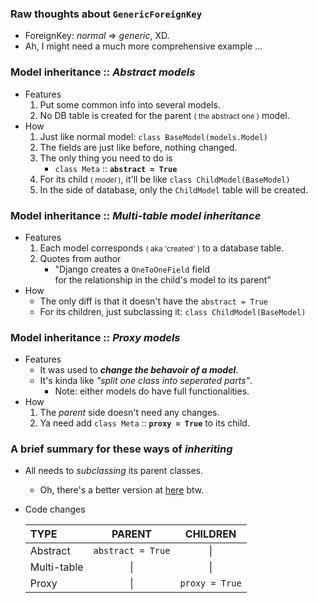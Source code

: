### Raw thoughts about ```GenericForeignKey```
- ForeignKey: *normal* => *generic*, XD.
- Ah, I might need a much more comprehensive example ...

### Model inheritance :: *Abstract models*
- Features
    1. Put some common info into several models.
    2. No DB table is created for the parent <small>( the abstract one )</small> model.
- How 
    1. Just like normal model: ```class BaseModel(models.Model)```
    2. The fields are just like before, nothing changed.
    3. The only thing you need to do is 
        - ```class Meta``` :: **```abstract = True```**
    4. For its child <small>( *model* )</small>, it'll be like ```class ChildModel(BaseModel)```
    5. In the side of database, only the ```ChildModel``` table will be created.


### Model inheritance :: *Multi-table model inheritance*
- Features
    1. Each model corresponds <small>( aka 'created' )</small> to a database table.
    2. Quotes from author
        - "Django creates a ```OneToOneField``` field <br>for the relationship in the child's model to its parent"
- How 
    - The only diff is that it doesn't have the ```abstract = True```
    - For its children, just subclassing it: ```class ChildModel(BaseModel)```

### Model inheritance :: *Proxy models*
- Features
    - It was used to ***change the behavoir of a model***.
    - It's kinda like *"split one class into seperated parts"*.
        - Note: either models do have full functionalities.
- How
    1. The *parent* side doesn't need any changes.
    2. Ya need add ```class Meta``` :: **```proxy = True```** to its child.


### A brief summary for these ways of *inheriting*
- All needs to *subclassing* its parent classes.
    - Oh, there's a better version at [here](https://kapeli.com/dash_share?docset_file=Django&docset_name=Django%202.1.3&path=doc/topics/db/models.html%23model-inheritance&platform=django&repo=Versioned%20Main&version=2.1.3) btw.
- Code changes 

    | TYPE | PARENT | CHILDREN | 
    | :-- | :----: | :------: | 
    | Abstract | ```abstract = True``` | \| | 
    | Multi-table | \| | \| | 
    | Proxy | \| | ```proxy = True``` | 